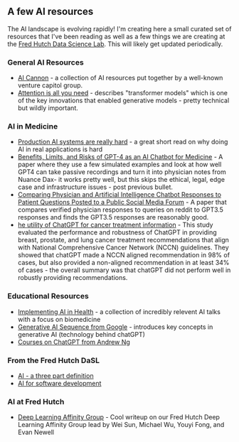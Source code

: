 ﻿## A few AI resources
 
 The AI landscape is evolving rapidly! I'm creating here a small curated set of resources that I've been reading as well as a few things we are creating at the [Fred Hutch Data Science Lab](https://hutchdatascience.org/). This will likely get updated periodically. 
 
 
 ### General AI Resources
 
 * [AI Cannon](https://a16z.com/2023/05/25/ai-canon/) - a collection of AI resources put together by a well-known venture capitol group.
 * [Attention is all you need](https://arxiv.org/abs/1706.03762) - describes "transformer models" which is one of the key innovations that enabled generative models - pretty technical but wildly important. 
 
 
 ### AI in Medicine
 
 * [Production AI systems are really hard](https://methexis.substack.com/p/production-ai-systems-are-really) - a great short read on why doing AI in real applications is hard
 * [Benefits, Limits, and Risks of GPT-4 as an AI Chatbot for Medicine](https://www.nejm.org/doi/full/10.1056/NEJMsr2214184) - A paper where they use a few simulated examples and look at how well GPT4 can take passive recordings and turn it into physician notes from Nuance Dax- it works pretty well, but this skips the ethical, legal, edge case and infrastructure issues - post previous bullet. 
 * [Comparing Physician and Artificial Intelligence Chatbot Responses to Patient Questions Posted to a Public Social Media Forum](https://jamanetwork.com/journals/jamainternalmedicine/article-abstract/2804309) - A paper that compares verified physician responses to queries on reddit to GPT3.5 responses and finds the GPT3.5 responses are reasonably good. 
 * [he utility of ChatGPT for cancer treatment information](https://www.medrxiv.org/content/10.1101/2023.03.16.23287316v1) - This study evaluated the performance and robustness of ChatGPT in providing breast, prostate, and lung cancer treatment recommendations that align with National Comprehensive Cancer Network (NCCN) guidelines. They showed that chatGPT made a NCCN aligned recommendation in 98% of cases, but also provided a non-aligned recommendation in at least 34% of cases - the overall summary was that chatGPT did not perform well in robustly providing recommendations. 

### Educational Resources

* [Implementing AI in Health](https://midas.umich.edu/implementing-ai-in-health-colloquium/) - a collection of incredibly relevent AI talks with a focus on biomedicine 
* [Generative AI Sequence from Google](https://cloud.google.com/blog/topics/training-certifications/new-google-cloud-generative-ai-training-resources) - introduces key concepts in generative AI (technology behind chatGPT) 
* [Courses on ChatGPT from Andrew Ng](https://www.deeplearning.ai/short-courses/) 


 ### From the Fred Hutch DaSL 
 
 * [AI - a three part definition](https://simplystatistics.org/posts/2017-01-19-what-is-artificial-intelligence/) 
 * [AI for software development](https://hutchdatascience.org/AI_for_software/) 

### AI at Fred Hutch

* [Deep Learning Affinity Group](https://www.fredhutch.org/en/news/spotlight/2023/05/vidd-dlag.html) - Cool writeup on our Fred Hutch Deep Learning Affinity Group lead by Wei Sun, Michael Wu, Youyi Fong, and Evan Newell
